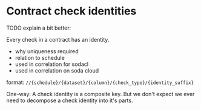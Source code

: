 # Contract check identities

TODO explain a bit better:

Every check in a contract has an identity.  

* why uniqueness required
* relation to schedule
* used in correlation for sodacl
* used in correlation on soda cloud

format:
`//{schedule}/{dataset}/{column}/{check_type}/{identity_suffix}`

One-way: A check identity is a composite key.  But we don't expect we ever need to decompose a check identity into it's parts.
